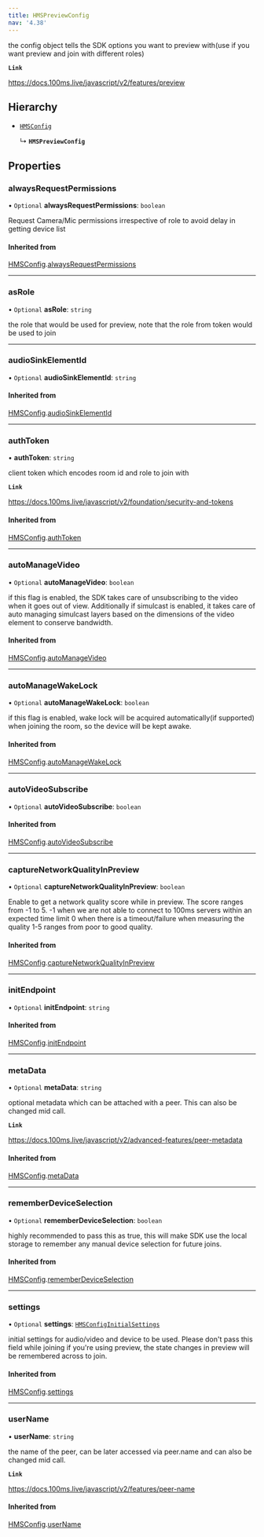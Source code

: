 ```yaml
---
title: HMSPreviewConfig
nav: '4.38'
---
```


the config object tells the SDK options you want to preview with(use if you want preview and join with different roles)

**`Link`**

https://docs.100ms.live/javascript/v2/features/preview

## Hierarchy

- [`HMSConfig`](/api-reference/javascript/v2/interfaces/HMSConfig)

  ↳ **`HMSPreviewConfig`**

## Properties

### alwaysRequestPermissions

• `Optional` **alwaysRequestPermissions**: `boolean`

Request Camera/Mic permissions irrespective of role to avoid delay in getting device list

#### Inherited from

[HMSConfig](/api-reference/javascript/v2/interfaces/HMSConfig).[alwaysRequestPermissions](/api-reference/javascript/v2/interfaces/HMSConfig#alwaysrequestpermissions)

---

### asRole

• `Optional` **asRole**: `string`

the role that would be used for preview, note that the role from token would be used to join

---

### audioSinkElementId

• `Optional` **audioSinkElementId**: `string`

#### Inherited from

[HMSConfig](/api-reference/javascript/v2/interfaces/HMSConfig).[audioSinkElementId](/api-reference/javascript/v2/interfaces/HMSConfig#audiosinkelementid)

---

### authToken

• **authToken**: `string`

client token which encodes room id and role to join with

**`Link`**

https://docs.100ms.live/javascript/v2/foundation/security-and-tokens

#### Inherited from

[HMSConfig](/api-reference/javascript/v2/interfaces/HMSConfig).[authToken](/api-reference/javascript/v2/interfaces/HMSConfig#authtoken)

---

### autoManageVideo

• `Optional` **autoManageVideo**: `boolean`

if this flag is enabled, the SDK takes care of unsubscribing to the video when it goes out of view.
Additionally if simulcast is enabled, it takes care of auto managing simulcast layers based on the
dimensions of the video element to conserve bandwidth.

#### Inherited from

[HMSConfig](/api-reference/javascript/v2/interfaces/HMSConfig).[autoManageVideo](/api-reference/javascript/v2/interfaces/HMSConfig#automanagevideo)

---

### autoManageWakeLock

• `Optional` **autoManageWakeLock**: `boolean`

if this flag is enabled, wake lock will be acquired automatically(if supported) when joining the room, so the device
will be kept awake.

#### Inherited from

[HMSConfig](/api-reference/javascript/v2/interfaces/HMSConfig).[autoManageWakeLock](/api-reference/javascript/v2/interfaces/HMSConfig#automanagewakelock)

---

### autoVideoSubscribe

• `Optional` **autoVideoSubscribe**: `boolean`

#### Inherited from

[HMSConfig](/api-reference/javascript/v2/interfaces/HMSConfig).[autoVideoSubscribe](/api-reference/javascript/v2/interfaces/HMSConfig#autovideosubscribe)

---

### captureNetworkQualityInPreview

• `Optional` **captureNetworkQualityInPreview**: `boolean`

Enable to get a network quality score while in preview. The score ranges from -1 to 5.
-1 when we are not able to connect to 100ms servers within an expected time limit
0 when there is a timeout/failure when measuring the quality
1-5 ranges from poor to good quality.

#### Inherited from

[HMSConfig](/api-reference/javascript/v2/interfaces/HMSConfig).[captureNetworkQualityInPreview](/api-reference/javascript/v2/interfaces/HMSConfig#capturenetworkqualityinpreview)

---

### initEndpoint

• `Optional` **initEndpoint**: `string`

#### Inherited from

[HMSConfig](/api-reference/javascript/v2/interfaces/HMSConfig).[initEndpoint](/api-reference/javascript/v2/interfaces/HMSConfig#initendpoint)

---

### metaData

• `Optional` **metaData**: `string`

optional metadata which can be attached with a peer. This can also be changed mid call.

**`Link`**

https://docs.100ms.live/javascript/v2/advanced-features/peer-metadata

#### Inherited from

[HMSConfig](/api-reference/javascript/v2/interfaces/HMSConfig).[metaData](/api-reference/javascript/v2/interfaces/HMSConfig#metadata)

---

### rememberDeviceSelection

• `Optional` **rememberDeviceSelection**: `boolean`

highly recommended to pass this as true, this will make SDK use the local storage
to remember any manual device selection for future joins.

#### Inherited from

[HMSConfig](/api-reference/javascript/v2/interfaces/HMSConfig).[rememberDeviceSelection](/api-reference/javascript/v2/interfaces/HMSConfig#rememberdeviceselection)

---

### settings

• `Optional` **settings**: [`HMSConfigInitialSettings`](/api-reference/javascript/v2/interfaces/HMSConfigInitialSettings)

initial settings for audio/video and device to be used. Please don't pass
this field while joining if you're using preview, the state changes in preview will be remembered
across to join.

#### Inherited from

[HMSConfig](/api-reference/javascript/v2/interfaces/HMSConfig).[settings](/api-reference/javascript/v2/interfaces/HMSConfig#settings)

---

### userName

• **userName**: `string`

the name of the peer, can be later accessed via peer.name and can also be changed mid call.

**`Link`**

https://docs.100ms.live/javascript/v2/features/peer-name

#### Inherited from

[HMSConfig](/api-reference/javascript/v2/interfaces/HMSConfig).[userName](/api-reference/javascript/v2/interfaces/HMSConfig#username)
